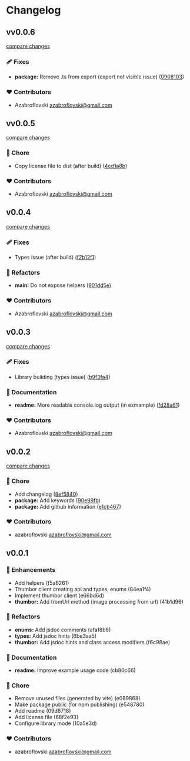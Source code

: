 # Changelog

## vv0.0.6

[compare changes](https://github.com/azabroflovski/thumbor-client/compare/v0.0.5...vv0.0.6)

### 🩹 Fixes

- **package:** Remove .ts from export (export not visible issue) ([0908103](https://github.com/azabroflovski/thumbor-client/commit/0908103))

### ❤️ Contributors

- Azabroflovski <azabroflovski@gmail.com>

## vv0.0.5

[compare changes](https://github.com/azabroflovski/thumbor-client/compare/v0.0.4...vv0.0.5)

### 🏡 Chore

- Copy license file to dist (after build) ([4cd1a8b](https://github.com/azabroflovski/thumbor-client/commit/4cd1a8b))

### ❤️ Contributors

- Azabroflovski <azabroflovski@gmail.com>

## v0.0.4

[compare changes](https://github.com/azabroflovski/thumbor-client/compare/v0.0.3...v0.0.4)

### 🩹 Fixes

- Types issue (after build) ([f2b12f1](https://github.com/azabroflovski/thumbor-client/commit/f2b12f1))

### 💅 Refactors

- **main:** Do not expose helpers ([901dd5e](https://github.com/azabroflovski/thumbor-client/commit/901dd5e))

### ❤️ Contributors

- Azabroflovski <azabroflovski@gmail.com>

## v0.0.3

[compare changes](https://github.com/azabroflovski/thumbor-client/compare/v0.0.2...v0.0.3)

### 🩹 Fixes

- Library building (types issue) ([b9f3fa4](https://github.com/azabroflovski/thumbor-client/commit/b9f3fa4))

### 📖 Documentation

- **readme:** More readable console.log output (in exmample) ([fd28a61](https://github.com/azabroflovski/thumbor-client/commit/fd28a61))

### ❤️ Contributors

- Azabroflovski <azabroflovski@gmail.com>

## v0.0.2

[compare changes](https://github.com/azabroflovski/thumbor-client/compare/v0.0.1...v0.0.2)

### 🏡 Chore

- Add changelog ([8ef5840](https://github.com/azabroflovski/thumbor-client/commit/8ef5840))
- **package:** Add keywords ([90e99fb](https://github.com/azabroflovski/thumbor-client/commit/90e99fb))
- **package:** Add github information ([e1cb467](https://github.com/azabroflovski/thumbor-client/commit/e1cb467))

### ❤️ Contributors

- azabroflovski <azabroflovski@gmail.com>

## v0.0.1

### 🚀 Enhancements

- Add helpers (f5a6261)
- Thumbor client creating api and types, enums (84ea1f4)
- Implement thumbor client (e66bd6d)
- **thumbor:** Add fromUrl method (image processing from url) (41b1d96)

### 💅 Refactors

- **enums:** Add jsdoc comments (afa18b8)
- **types:** Add jsdoc hints (6be3aa5)
- **thumbor:** Add jsdoc hints and class access modifiers (f6c98ae)

### 📖 Documentation

- **readme:** Improve example usage code (cb80c66)

### 🏡 Chore

- Remove unused files (generated by vite) (e089868)
- Make package public (for npm publishing) (e548780)
- Add readme (09d8718)
- Add license file (68f2e93)
- Configure library mode (10a5e3d)

### ❤️ Contributors

- azabroflovski <azabroflovski@gmail.com>

